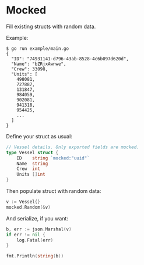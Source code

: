 Mocked
======

Fill existing structs with random data.

Example:

    $ go run example/main.go
    {
      "ID": "74931141-d796-43ab-8528-4c6b097d620d",
      "Name": "bZRjxAwnwe",
      "Crew": 33098,
      "Units": [
        498081,
        727887,
        131847,
        984059,
        902081,
        941318,
        954425,
        ...
      ]
    }

Define your struct as usual:

```go
// Vessel details. Only exported fields are mocked.
type Vessel struct {
    ID    string `mocked:"uuid"`
    Name  string
    Crew  int
    Units []int
}
```

Then populate struct with random data:

```go
v := Vessel{}
mocked.Random(&v)
```

And serialize, if you want:

```go
b, err := json.Marshal(v)
if err != nil {
    log.Fatal(err)
}

fmt.Println(string(b))
```
